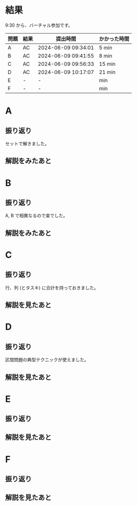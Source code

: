 # 結果

9:30 から、バーチャル参加です。

| 問題 | 結果 | 提出時間            | かかった時間 |
|------|------|---------------------|--------------|
| A    | AC   | 2024-06-09 09:34:01 | 5 min        |
| B    | AC   | 2024-06-09 09:41:55 | 8 min        |
| C    | AC   | 2024-06-09 09:56:33 | 15 min       |
| D    | AC   | 2024-06-09 10:17:07 | 21 min       |
| E    | -    | -                   |    min       |
| F    | -    | -                   |    min       |

# A

## 振り返り

セットで解きました。

## 解説をみたあと

# B

## 振り返り

A, B で相異なるので楽でした。

## 解説をみたあと

# C

## 振り返り

行、列 (とタスキ) に合計を持っておきました。

## 解説を見たあと

# D

## 振り返り

区間問題の典型テクニックが使えました。

## 解説を見たあと

# E

## 振り返り

## 解説を見たあと

# F

## 振り返り

## 解説を見たあと
